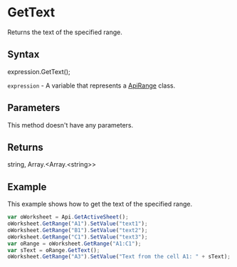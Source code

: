 # GetText

Returns the text of the specified range.

## Syntax

expression.GetText();

`expression` - A variable that represents a [ApiRange](../ApiRange.md) class.

## Parameters

This method doesn't have any parameters.

## Returns

string, Array.<Array.&lt;string&gt;>

## Example

This example shows how to get the text of the specified range.

```javascript
var oWorksheet = Api.GetActiveSheet();
oWorksheet.GetRange("A1").SetValue("text1");
oWorksheet.GetRange("B1").SetValue("text2");
oWorksheet.GetRange("C1").SetValue("text3");
var oRange = oWorksheet.GetRange("A1:C1");
var sText = oRange.GetText();
oWorksheet.GetRange("A3").SetValue("Text from the cell A1: " + sText);
```

